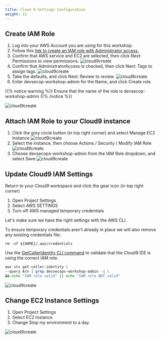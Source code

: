 ```yaml
---
title: Cloud 9 Settings Configuration
weight: 12
---
```


## Create IAM Role
1. Log into your AWS Account you are using for this workshop.
2. Follow this [link to create an IAM role with Administrator access.](https://console.aws.amazon.com/iam/home#/roles$new?step=type&commonUseCase=EC2%2BEC2&selectedUseCase=EC2&policies=arn:aws:iam::aws:policy%2FAdministratorAccess&roleName=devsecops-workshop-admin)
3. Confirm that AWS service and EC2 are selected, then click Next: Permissions to view permissions.
![cloud9create](/images/setup/cloud9_role_1_create.png)
4. Confirm that AdministratorAccess is checked, then click Next: Tags to assign tags.
![cloud9create](/images/setup/cloud9_role_2_permissions.png)
5. Take the defaults, and click Next: Review to review.
![cloud9create](/images/setup/cloud9_role_3_tag.png)
6. Enter devsecop-workshop-admin for the Name, and click Create role.
 
{{% notice warning %}}
Ensure that the name of the role is devsecop-workshop-admin 
{{% /notice %}}

![cloud9create](/images/setup/cloud9_role_4_review.png)

## Attach IAM Role to your Cloud9 instance

1. Click the grey circle button (in top right corner) and select Manage EC2 Instance
![cloud9create](/images/setup/cloud9_console_change_instance.png)
2. Select the instance, then choose Actions / Security / Modify IAM Role
![cloud9create](/images/setup/cloud9_instance_settings_iam.png)
3. Choose devsecops-workshop-admin from the IAM Role dropdown, and select Save
![cloud9create](/images/setup/cloud9_modify_iam_console.png)

## Update Cloud9 IAM Settings

Return to your Cloud9 workspace and click the gear icon (in top right corner)

1. Open Project Settings
2. Select AWS SETTINGS
3. Turn off AWS managed temporary credentials

Let's make sure we have the right settings with the AWS CLI.

To ensure temporary credentials aren’t already in place we will also remove any existing credentials file:

`rm -vf ${HOME}/.aws/credentials`

Use the [GetCallerIdentity CLI command](https://docs.aws.amazon.com/cli/latest/reference/sts/get-caller-identity.html) 
to validate that the Cloud9 IDE is using the correct IAM role.

```bash
aws sts get-caller-identity \
--query Arn | grep devsecops-workshop-admin -q \
&& echo "IAM role valid" || echo "IAM role NOT valid"
```

![cloud9create](/images/setup/cloud9_verify_iam_cli.png)

## Change EC2 Instance Settings

1. Open Project Settings
2. Select EC2 Instance
3. Change Stop my environment to a day.

![cloud9create](/images/setup/cloud9_stop_ec2.png)
